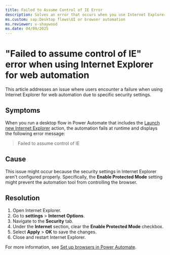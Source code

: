```yaml
---
title: Failed to Assume Control of IE Error
description: Solves an error that occurs when you use Internet Explorer as the browser for automation.
ms.custom: sap:Desktop flows\UI or browser automation
ms.reviewer: v-shaywood
ms.date: 04/09/2025
---
```

# "Failed to assume control of IE" error when using Internet Explorer for web automation

This article addresses an issue where users encounter a failure when using Internet Explorer for web automation due to specific security settings.

## Symptoms

When you run a desktop flow in Power Automate that includes the [Launch new Internet Explorer](/power-automate/desktop-flows/actions-reference/webautomation#launchinternetexplorerbase) action, the automation fails at runtime and displays the following error message:

> Failed to assume control of IE

## Cause

This issue might occur because the security settings in Internet Explorer aren't configured properly. Specifically, the **Enable Protected Mode** setting might prevent the automation tool from controlling the browser.

## Resolution

1. Open Internet Explorer.
2. Go to **settings** > **Internet Options**.
3. Navigate to the **Security** tab.
4. Under the **Internet** section, clear the **Enable Protected Mode** checkbox.
5. Select **Apply** > **OK** to save the changes.
6. Close and restart Internet Explorer.

For more information, see [Set up browsers in Power Automate](/power-automate/desktop-flows/install-browser-extensions#set-up-browsers).
